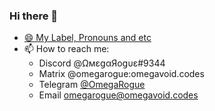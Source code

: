 ### Hi there 👋
- [😄 My Label, Pronouns and etc](https://pronouns.page/@OmegaRogue)
- 📫 How to reach me: 
  - Discord @ΩмεցαЯοցυε#9344 
  - Matrix @omegarogue:omegavoid.codes 
  - Telegram [@OmegaRogue](https://t.me/OmegaRogue)
  - Email [omegarogue@omegavoid.codes](mailto:omegarogue@omegavoid.codes)
<!--
**OmegaRogue/OmegaRogue** is a ✨ _special_ ✨ repository because its `README.md` (this file) appears on your GitHub profile.

Here are some ideas to get you started:

- 🔭 I’m currently working on ...
- 🌱 I’m currently learning ...
- 👯 I’m looking to collaborate on ...
- 🤔 I’m looking for help with ...
- 💬 Ask me about ...
- 📫 How to reach me: ...
- 😄 Pronouns: ...
- ⚡ Fun fact: ...
-->
